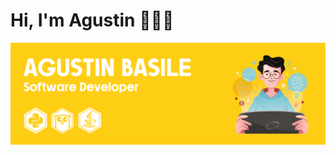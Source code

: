 <h1> Hi, I'm Agustin 👋🧑‍💻</h1>
<img src="https://raw.githubusercontent.com/abasile22/abasile22/main/cover.png" alt="banner that says Monica Powell - software engineer, content creator and community organizer alongside a cartoon illustration of Monica">

